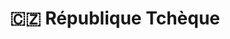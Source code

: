 ---
layout: page
title: 🇨🇿 République Tchèque
permalink: /destinations/republique-tcheque/
parent: 🌐 Destinations
nav_order: 8
---